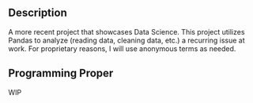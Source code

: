 <h2>Description</h2>
A more recent project that showcases Data Science. This project utilizes Pandas to analyze (reading data, cleaning data, etc.) a recurring issue at work. For proprietary reasons, I will use anonymous terms as needed.

<h2>Programming Proper</h2>
WIP
